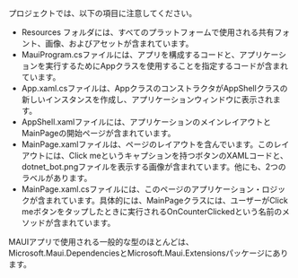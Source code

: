 
プロジェクトでは、以下の項目に注意してください。

- Resources フォルダには、すべてのプラットフォームで使用される共有フォント、画像、およびアセットが含まれています。
- MauiProgram.csファイルには、アプリを構成するコードと、アプリケーションを実行するためにAppクラスを使用することを指定するコードが含まれています。
- App.xaml.csファイルは、AppクラスのコンストラクタがAppShellクラスの新しいインスタンスを作成し、アプリケーションウィンドウに表示されます。
- AppShell.xamlファイルには、アプリケーションのメインレイアウトとMainPageの開始ページが含まれています。
- MainPage.xamlファイルは、ページのレイアウトを含んでいます。このレイアウトには、Click meというキャプションを持つボタンのXAMLコードと、dotnet_bot.pngファイルを表示する画像が含まれています。他にも、2つのラベルがあります。
- MainPage.xaml.csファイルには、このページのアプリケーション・ロジックが含まれています。具体的には、MainPageクラスには、ユーザーがClick meボタンをタップしたときに実行されるOnCounterClickedという名前のメソッドが含まれています。


MAUIアプリで使用される一般的な型のほとんどは、Microsoft.Maui.DependenciesとMicrosoft.Maui.Extensionsパッケージにあります。
